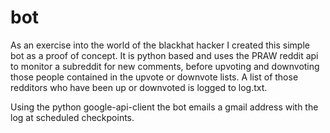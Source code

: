 # bot
As an exercise into the world of the blackhat hacker I created this simple bot as a proof of concept.
It is python based and uses the PRAW reddit api to monitor a subreddit for new comments, before upvoting and downvoting those people contained in the upvote or downvote lists.
A list of those redditors who have been up or downvoted is logged to log.txt.

Using the python google-api-client the bot emails a gmail address with the log at scheduled checkpoints.



